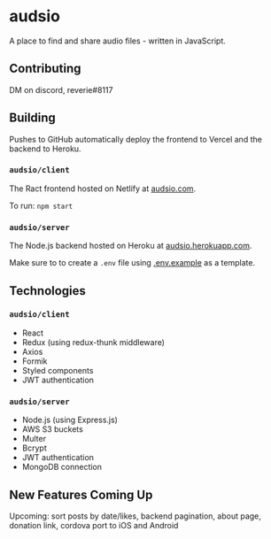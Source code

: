 # audsio

A place to find and share audio files - written in JavaScript.

## Contributing

DM on discord, reverie#8117

## Building

Pushes to GitHub automatically deploy the frontend to Vercel and the backend to Heroku.

### `audsio/client`

The Ract frontend hosted on Netlify at [audsio.com](https://www.audsio.com).

To run: `npm start`

### `audsio/server`

The Node.js backend hosted on Heroku at [audsio.herokuapp.com](https://audsio.herokuapp.com/).

Make sure to to create a `.env` file using [.env.example](server/.env.example) as a template.

## Technologies

### `audsio/client`

- React
- Redux (using redux-thunk middleware)
- Axios
- Formik
- Styled components
- JWT authentication

### `audsio/server`

- Node.js (using Express.js)
- AWS S3 buckets
- Multer
- Bcrypt
- JWT authentication
- MongoDB connection

## New Features Coming Up

Upcoming: sort posts by date/likes, backend pagination, about page, donation link, cordova port to iOS and Android

